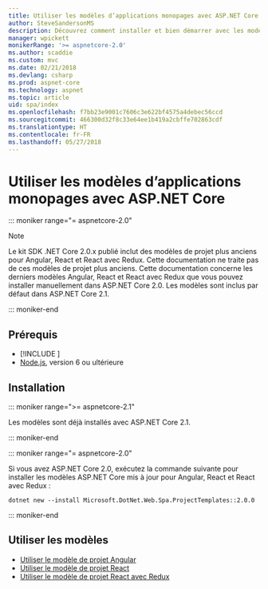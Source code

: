 ```yaml
---
title: Utiliser les modèles d’applications monopages avec ASP.NET Core
author: SteveSandersonMS
description: Découvrez comment installer et bien démarrer avec les modèles de projet d’application à page unique ASP.NET Core.
manager: wpickett
monikerRange: '>= aspnetcore-2.0'
ms.author: scaddie
ms.custom: mvc
ms.date: 02/21/2018
ms.devlang: csharp
ms.prod: aspnet-core
ms.technology: aspnet
ms.topic: article
uid: spa/index
ms.openlocfilehash: f7bb23e9001c7606c3e622bf4575a4debec56ccd
ms.sourcegitcommit: 466300d32f8c33e64ee1b419a2cbffe702863cdf
ms.translationtype: HT
ms.contentlocale: fr-FR
ms.lasthandoff: 05/27/2018
---
```

# <a name="use-the-single-page-application-templates-with-aspnet-core"></a>Utiliser les modèles d’applications monopages avec ASP.NET Core

::: moniker range="= aspnetcore-2.0"

> [!NOTE]
> Le kit SDK .NET Core 2.0.x publié inclut des modèles de projet plus anciens pour Angular, React et React avec Redux. Cette documentation ne traite pas de ces modèles de projet plus anciens. Cette documentation concerne les derniers modèles Angular, React et React avec Redux que vous pouvez installer manuellement dans ASP.NET Core 2.0. Les modèles sont inclus par défaut dans ASP.NET Core 2.1.

::: moniker-end

## <a name="prerequisites"></a>Prérequis

* [!INCLUDE [](~/includes/net-core-sdk-download-link.md)]
* [Node.js](https://nodejs.org), version 6 ou ultérieure

## <a name="installation"></a>Installation

::: moniker range=">= aspnetcore-2.1"

Les modèles sont déjà installés avec ASP.NET Core 2.1.

::: moniker-end

::: moniker range="= aspnetcore-2.0"

Si vous avez ASP.NET Core 2.0, exécutez la commande suivante pour installer les modèles ASP.NET Core mis à jour pour Angular, React et React avec Redux :

```console
dotnet new --install Microsoft.DotNet.Web.Spa.ProjectTemplates::2.0.0
```

::: moniker-end

## <a name="use-the-templates"></a>Utiliser les modèles

* [Utiliser le modèle de projet Angular](xref:spa/angular)
* [Utiliser le modèle de projet React](xref:spa/react)
* [Utiliser le modèle de projet React avec Redux](xref:spa/react-with-redux)
